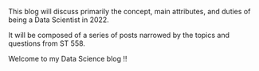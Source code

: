This blog will discuss primarily the concept, main attributes, and duties of being a Data Scientist in 2022.

It will be composed of a series of posts narrowed by the topics and questions from ST 558.

Welcome to my Data Science blog !!
